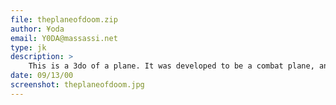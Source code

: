 ```yaml
---
file: theplaneofdoom.zip
author: ¥oda
email: Y0DA@massassi.net
type: jk
description: >
    This is a 3do of a plane. It was developed to be a combat plane, and it is. I adjusted some of the mats so it seems to look like camoflauge.
date: 09/13/00
screenshot: theplaneofdoom.jpg
---
```

